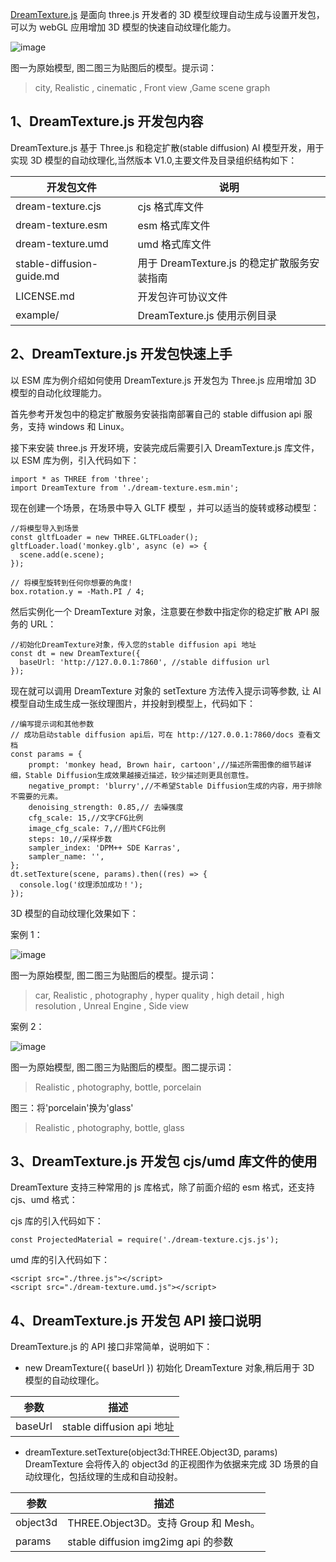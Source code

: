 [DreamTexture.js](https://tools.nsdt.cloud/DreamTexture) 是面向 three.js 开发者的 3D 模型纹理自动生成与设置开发包，可以为 webGL 应用增加 3D 模型的快速自动纹理化能力。

![image](https://github.com/ciga2011/DreamTextureJS/assets/3120837/7ce1fec1-ac28-48b5-8b56-8c0c8b5d44f3)


图一为原始模型, 图二图三为贴图后的模型。提示词：

> city, Realistic , cinematic , Front view ,Game scene graph

## 1、DreamTexture.js 开发包内容
DreamTexture.js 基于 Three.js 和稳定扩散(stable diffusion) AI 模型开发，用于实现 3D 模型的自动纹理化,当然版本 V1.0,主要文件及目录组织结构如下：

|开发包文件|	说明|
|-|-|
|dream-texture.cjs|	cjs 格式库文件|
|dream-texture.esm|	esm 格式库文件|
|dream-texture.umd|	umd 格式库文件|
|stable-diffusion-guide.md|	用于 DreamTexture.js 的稳定扩散服务安装指南|
|LICENSE.md|	开发包许可协议文件|
|example/|	DreamTexture.js 使用示例目录|

## 2、DreamTexture.js 开发包快速上手
以 ESM 库为例介绍如何使用 DreamTexture.js 开发包为 Three.js 应用增加 3D 模型的自动化纹理能力。

首先参考开发包中的稳定扩散服务安装指南部署自己的 stable diffusion api 服务，支持 windows 和 Linux。

接下来安装 three.js 开发环境，安装完成后需要引入 DreamTexture.js 库文件，以 ESM 库为例，引入代码如下：

```
import * as THREE from 'three';
import DreamTexture from './dream-texture.esm.min';
```

现在创建一个场景，在场景中导入 GLTF 模型 ，并可以适当的旋转或移动模型：
```
//将模型导入到场景
const gltfLoader = new THREE.GLTFLoader();
gltfLoader.load('monkey.glb', async (e) => {
  scene.add(e.scene);
});

// 将模型旋转到任何你想要的角度!
box.rotation.y = -Math.PI / 4;
```

然后实例化一个 DreamTexture 对象，注意要在参数中指定你的稳定扩散 API 服务的 URL：
```
//初始化DreamTexture对象，传入您的stable diffusion api 地址
const dt = new DreamTexture({
  baseUrl: 'http://127.0.0.1:7860', //stable diffusion url
});
```

现在就可以调用 DreamTexture 对象的 setTexture 方法传入提示词等参数, 让 AI 模型自动生成生成一张纹理图片，并投射到模型上，代码如下：
```
//编写提示词和其他参数
// 成功启动stable diffusion api后，可在 http://127.0.0.1:7860/docs 查看文档
const params = {
    prompt: 'monkey head, Brown hair, cartoon',//描述所需图像的细节越详细，Stable Diffusion生成效果越接近描述，较少描述则更具创意性。
    negative_prompt: 'blurry',//不希望Stable Diffusion生成的内容，用于排除不需要的元素。
    denoising_strength: 0.85,// 去噪强度
    cfg_scale: 15,//文字CFG比例
    image_cfg_scale: 7,//图片CFG比例
    steps: 10,//采样步数
    sampler_index: 'DPM++ SDE Karras',
    sampler_name: '',
};
dt.setTexture(scene, params).then((res) => {
  console.log('纹理添加成功！');
});
```

3D 模型的自动纹理化效果如下：

案例 1：

![image](https://github.com/ciga2011/DreamTextureJS/assets/3120837/582d93c6-eee5-4f63-ac6f-8e285855ea9e)


图一为原始模型, 图二图三为贴图后的模型。提示词：

> car, Realistic , photography , hyper quality , high detail , high resolution , Unreal Engine , Side view

案例 2：

![image](https://github.com/ciga2011/DreamTextureJS/assets/3120837/e5d0e615-e982-4982-bf2d-9294d0dd9b29)


图一为原始模型, 图二图三为贴图后的模型。图二提示词：

> Realistic , photography, bottle, porcelain

图三：将'porcelain'换为'glass'
> Realistic , photography, bottle, glass

## 3、DreamTexture.js 开发包 cjs/umd 库文件的使用
DreamTexture 支持三种常用的 js 库格式，除了前面介绍的 esm 格式，还支持 cjs、umd 格式：

cjs 库的引入代码如下：
```
const ProjectedMaterial = require('./dream-texture.cjs.js');
```
umd 库的引入代码如下：
```
<script src="./three.js"></script>
<script src="./dream-texture.umd.js"></script>
```

## 4、DreamTexture.js 开发包 API 接口说明
DreamTexture.js 的 API 接口非常简单，说明如下：

- new DreamTexture({ baseUrl })
  初始化 DreamTexture 对象,稍后用于 3D 模型的自动纹理化。

|参数|	描述|
|-|-|
|baseUrl|	stable diffusion api 地址|

- dreamTexture.setTexture(object3d:THREE.Object3D, params)
DreamTexture 会将传入的 object3d 的正视图作为依据来完成 3D 场景的自动纹理化，包括纹理的生成和自动投射。

|参数|	描述|
|-|-|
|object3d|	THREE.Object3D。支持 Group 和 Mesh。|
|params|	stable diffusion img2img api 的参数|

